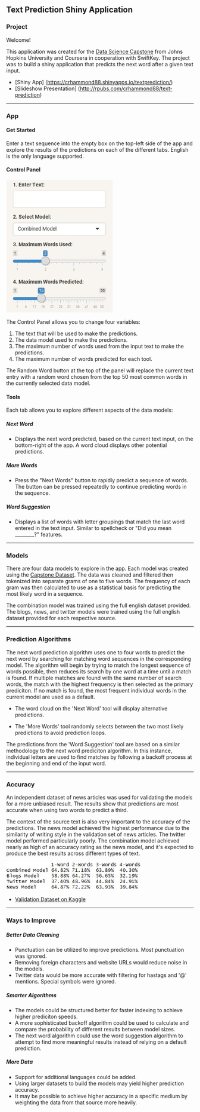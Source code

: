 ## Text Prediction Shiny Application

### Project

Welcome! 

This application was created for the [Data Science Capstone](https://www.coursera.org/learn/data-science-project/) from Johns Hopkins University and Coursera in cooperation with SwiftKey. The project was to build a shiny application that predicts the next word after a given text input. 

* [Shiny App] (https://crhammond88.shinyapps.io/textprediction/)
* [Slideshow Presentation] (http://rpubs.com/crhammond88/text-prediction)

******

### App

#### Get Started

Enter a text sequence into the empty box on the top-left side of the app and explore the results of the predictions on each of the different tabs. English is the only language supported.

#### Control Panel

![Control Panel](presentation/controlPanel.JPG)

The Control Panel allows you to change four variables:

1. The text that will be used to make the predictions.
2. The data model used to make the predictions.
4. The maximum number of words used from the input text to make the predictions.
3. The maximum number of words predicted for each tool.

The Random Word button at the top of the panel will replace the current text entry with a random word chosen from the top 50 most common words in the currently selected data model.

#### Tools

Each tab allows you to explore different aspects of the data models:

#####     Next Word

* Displays the next word predicted, based on the current text input, on the bottom-right of the app. A word cloud displays other 
potential predictions.

#####     More Words

* Press the "Next Words" button to rapidly predict a sequence of words. The button can be pressed repeatedly to continue 
predicting words in the sequence.

#####     Word Suggestion

* Displays a list of words with letter groupings that match the last word entered in the text input. Similar to spellcheck or "Did you mean ________?" features.

******

### Models

There are four data models to explore in the app. Each model was created using the [Capstone Dataset](https://d396qusza40orc.cloudfront.net/dsscapstone/dataset/Coursera-SwiftKey.zip). The data was cleaned and filtered then tokenized into separate grams of one to five words. The frequency of each gram was then calculated to use as a statistical basis for predicting the most likely word in a sequence. 

The combination model was trained using the full english dataset provided. The blogs, news, and twitter models were trained using the full english dataset provided for each respective source.

******

### Prediction Algorithms

The next word prediction algorithm uses one to four words to predict the next word by searching for matching word sequences in the corresponding model. The algorithm will begin by trying to match the longest sequence of words possible, then reduces its search by one word at a time until a match is found. If multiple matches are found with the same number of search words, the match with the highest frequency is then selected as the primary prediciton. If no match is found, the most frequent individual words in the current model are used as a default.

* The word cloud on the 'Next Word' tool will display alternative predictions. 

* The 'More Words' tool randomly selects between the two most likely predictions to avoid prediction loops. 

The predictions from the 'Word Suggestion' tool are based on a similar methodology to the next word prediciton algorithm. In this instance, individual letters are used to find matches by following a backoff process at the beginning and end of the input word. 

******

### Accuracy

An independent dataset of news articles was used for validating the models for a more unbiased result. The results show that predictions are most accurate when using two words to predict a third. 

The context of the source text is also very important to the accuracy of the predictions. The news model achieved the highest performance due to the similarity of writing style in the validation set of news articles. The twitter model performed particularly poorly. The combination model achieved nearly as high of an accuracy rating as the news model, and it's expected to produce the best results across different types of text. 

![Validation Screenshot](presentation/validationResults.JPG)

* [Validation Dataset on Kaggle](https://www.kaggle.com/snapcrack/all-the-news)

******

### Ways to Improve

##### Better Data Cleaning 
* Punctuation can be utilized to improve predictions. Most punctuation was ignored.
* Removing foreign characters and website URLs would reduce noise in the models.
* Twitter data would be more accurate with filtering for hastags and '@' mentions. Special symbols were ignored.

##### Smarter Algorithms
* The models could be structured better for faster indexing to achieve higher prediciton speeds.
* A more sophisticated backoff algorithm could be used to calculate and compare the probability of different results between model sizes.
* The next word algorithm could use the word suggestion algorithm to attempt to find more meaningful results instead of relying on a default prediction.

##### More Data
* Support for additional languages could be added.
* Using larger datasets to build the models may yield higher prediction accuracy. 
* It may be possible to achieve higher accuracy in a specific medium by weighting the data from that source more heavily.